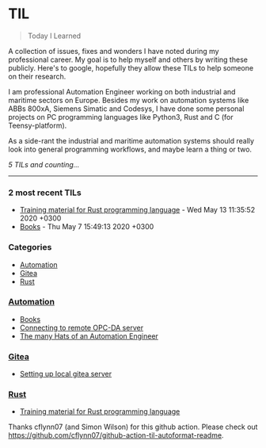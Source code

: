 # TIL
> Today I Learned

A collection of issues, fixes and wonders I have noted during my professional
career. My goal is to help myself and others by writing these publicly. Here's
to google, hopefully they allow these TILs to help someone on their research.

I am professional Automation Engineer working on both industrial and maritime
sectors on Europe. Besides my work on automation systems like ABBs 800xA,
Siemens Simatic and Codesys, I have done some personal projects on PC programming
languages like Python3, Rust and C (for Teensy-platform).

As a side-rant the industrial and maritime automation systems should really
look into general programming workflows, and maybe learn a thing or two.


_5 TILs and counting..._

---

### 2 most recent TILs

- [Training material for Rust programming language](Rust/training-material.md) - Wed May 13 11:35:52 2020 +0300
- [Books](Automation/books.md) - Thu May 7 15:49:13 2020 +0300

### Categories

- [Automation](#Automation)
- [Gitea](#Gitea)
- [Rust](#Rust)

### [Automation](#Automation)
- [Books](Automation/books.md)
- [Connecting to remote OPC-DA server](Automation/connecting-to-remote-opcda-server.md)
- [The many Hats of an Automation Engineer](Automation/many-hats-of-automation-engineer.md)

### [Gitea](#Gitea)
- [Setting up local gitea server](Gitea/setting-up-local-gitea-server.md)

### [Rust](#Rust)
- [Training material for Rust programming language](Rust/training-material.md)

Thanks cflynn07 (and Simon Wilson) for this github action. Please check out https://github.com/cflynn07/github-action-til-autoformat-readme.

